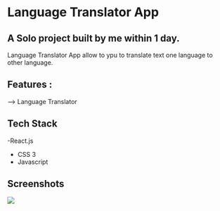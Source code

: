 <h1>Language Translator App</h1>

<h2>A Solo project built by me within 1 day.</h2>
<p>Language Translator App allow to ypu to translate text one language to other language.
<br>

## Features :

 <p>--> Language Translator</p>
 

## Tech Stack

-React.js
- CSS 3
- Javascript



## Screenshots

<img  src="https://user-images.githubusercontent.com/107308031/188636356-c0318c56-0603-4cf5-9514-9f8984128efd.png"/>

